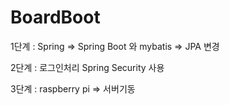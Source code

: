 # BoardBoot

1단계 : Spring => Spring Boot 와 mybatis => JPA 변경

2단계 : 로그인처리 Spring Security 사용 

3단계 : raspberry pi => 서버기동
